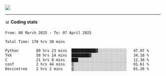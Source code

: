 <picture>
  <source
  srcset="https://github-readme-stats.vercel.app/api?username=sant0s12&show_icons=true&theme=dark"
  media="(prefers-color-scheme: dark)"
  />
  <source
  srcset="https://github-readme-stats.vercel.app/api?username=sant0s12&show_icons=true"
  media="(prefers-color-scheme: light)"
  />
  <img src="https://github-readme-stats.vercel.app/api?username=sant0s12&show_icons=true" />
</picture>

---

📊 **Coding stats**

<!--START_SECTION:waka-->

```txt
From: 08 March 2025 - To: 07 April 2025

Total Time: 170 hrs 30 mins

Python        80 hrs 23 mins  ███████████▓░░░░░░░░░░░░░   47.07 %
TeX           58 hrs 14 mins  ████████▓░░░░░░░░░░░░░░░░   34.10 %
C             21 hrs 8 mins   ███░░░░░░░░░░░░░░░░░░░░░░   12.38 %
conf          2 hrs 44 mins   ▒░░░░░░░░░░░░░░░░░░░░░░░░   01.61 %
Devicetree    2 hrs 2 mins    ▒░░░░░░░░░░░░░░░░░░░░░░░░   01.20 %
```

<!--END_SECTION:waka-->
